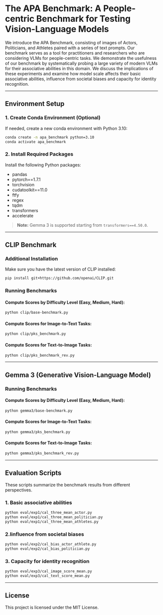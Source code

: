 # The APA Benchmark: A People-centric Benchmark for Testing Vision-Language Models

We introduce the APA Benchmark, consisting of images of Actors, Politicians, and Athletes paired with a series of text prompts. Our benchmark serves as a tool for practitioners and researchers who are considering VLMs for people-centric tasks. We demonstrate the usefulness of our benchmark by systematically probing a large variety of modern VLMs for their associative abilities in this domain. 
We discuss the implications of these experiments and examine how model scale affects their basic associative abilities, influence from societal biases and capacity for identity recognition. 

---

## Environment Setup

### 1. Create Conda Environment (Optional)

If needed, create a new conda environment with Python 3.10:

```bash
conda create -n apa_benchmark python=3.10
conda activate apa_benchmark
````

### 2. Install Required Packages

Install the following Python packages:

* pandas
* pytorch==1.7.1
* torchvision
* cudatoolkit==11.0
* ftfy
* regex
* tqdm
* transformers
* accelerate

>  **Note:** Gemma 3 is supported starting from `transformers==4.50.0`.

---

## CLIP Benchmark

### Additional Installation

Make sure you have the latest version of CLIP installed:

```bash
pip install git+https://github.com/openai/CLIP.git
```

### Running Benchmarks

#### Compute Scores by Difficulty Level (Easy, Medium, Hard):

```bash
python clip/base-benchmark.py
```

#### Compute Scores for Image-to-Text Tasks:

```bash
python clip/pks_benchmark.py
```

#### Compute Scores for Text-to-Image Tasks:
```bash
python clip/pks_benchmark_rev.py
```

---

## Gemma 3 (Generative Vision-Language Model)

### Running Benchmarks

#### Compute Scores by Difficulty Level (Easy, Medium, Hard):

```bash
python gemma3/base-benchmark.py
```

#### Compute Scores for Image-to-Text Tasks:

```bash
python gemma3/pks_benchmark.py
```

#### Compute Scores for Text-to-Image Tasks:

```bash
python gemma3/pks_benchmark_rev.py
```

---

## Evaluation Scripts

These scripts summarize the benchmark results from different perspectives.

### 1. Basic associative abilities

```bash
python eval/exp1/cal_three_mean_actor.py
python eval/exp1/cal_three_mean_politician.py
python eval/exp1/cal_three_mean_athletes.py
```

### 2.Iinfluence from societal biases

```bash
python eval/exp2/cal_bias_actor_athlete.py
python eval/exp2/cal_bias_politician.py
```

### 3. Capacity for identity recognition

```bash
python eval/exp3/cal_image_score_mean.py
python eval/exp3/cal_text_score_mean.py
```

---

## License

This project is licensed under the MIT License.
